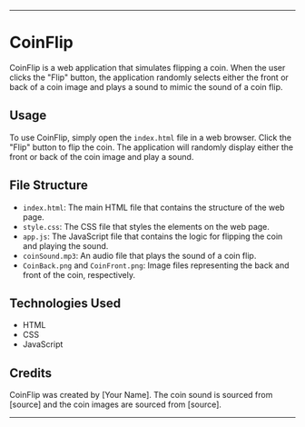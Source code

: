 
---

# CoinFlip

CoinFlip is a web application that simulates flipping a coin. When the user clicks the "Flip" button, the application randomly selects either the front or back of a coin image and plays a sound to mimic the sound of a coin flip.

## Usage

To use CoinFlip, simply open the `index.html` file in a web browser. Click the "Flip" button to flip the coin. The application will randomly display either the front or back of the coin image and play a sound.

## File Structure

- `index.html`: The main HTML file that contains the structure of the web page.
- `style.css`: The CSS file that styles the elements on the web page.
- `app.js`: The JavaScript file that contains the logic for flipping the coin and playing the sound.
- `coinSound.mp3`: An audio file that plays the sound of a coin flip.
- `CoinBack.png` and `CoinFront.png`: Image files representing the back and front of the coin, respectively.

## Technologies Used

- HTML
- CSS
- JavaScript

## Credits

CoinFlip was created by [Your Name]. The coin sound is sourced from [source] and the coin images are sourced from [source].

---


